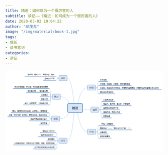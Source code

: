 ```yaml
---
title: 精进：如何成为一个很厉害的人
subtitle: 读记——《精进：如何成为一个很厉害的人》
date: 2020-03-02 10:04:22
author: "邱茂龙"
image: "/img/material/book-1.jpg"
tags:
- 成长
- 读书笔记
categories:
- 读记
---
```


![精进](/img/202003/jingjin.png)
